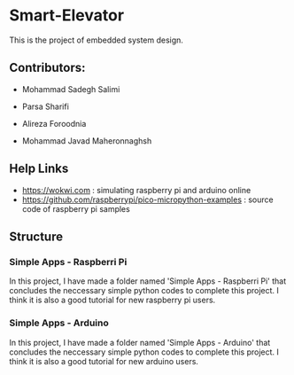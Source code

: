 # Smart-Elevator
This is the project of embedded system design.

## Contributors:
* Mohammad Sadegh Salimi

* Parsa Sharifi

* Alireza Foroodnia

* Mohammad Javad Maheronnaghsh

## Help Links
* https://wokwi.com : simulating raspberry pi and arduino online
* https://github.com/raspberrypi/pico-micropython-examples : source code of raspberry pi samples


## Structure
### Simple Apps - Raspberri Pi
In this project, I have made a folder named 'Simple Apps - Raspberri Pi' that concludes the neccessary simple python codes to complete this project. I think it is also a good tutorial for new raspberry pi users.
### Simple Apps - Arduino
In this project, I have made a folder named 'Simple Apps - Arduino' that concludes the neccessary simple python codes to complete this project. I think it is also a good tutorial for new arduino users.
